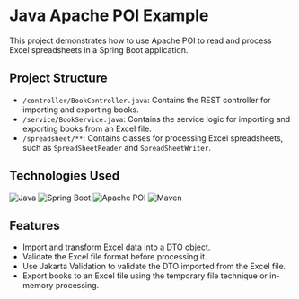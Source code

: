 # Java Apache POI Example

This project demonstrates how to use Apache POI to read and process Excel spreadsheets in a Spring
Boot application.

## Project Structure

- `/controller/BookController.java`: Contains the REST controller for importing and exporting books.
- `/service/BookService.java`: Contains the service logic for importing and exporting books from an
  Excel file.
- `/spreadsheet/**`: Contains classes for processing Excel spreadsheets, such as `SpreadSheetReader`
  and `SpreadSheetWriter`.

## Technologies Used

<img src="https://img.shields.io/badge/Java-007396?style=for-the-badge&logo=java&logoColor=white" alt="Java" /> 
<img src="https://img.shields.io/badge/Spring_Boot-6DB33F?style=for-the-badge&logo=spring&logoColor=white" alt="Spring Boot" /> 
<img src="https://img.shields.io/badge/Apache_POI-A8B9CC?style=for-the-badge&logo=apache&logoColor=white" alt="Apache POI" /> 
<img src="https://img.shields.io/badge/Maven-C71A36?style=for-the-badge&logo=apache-maven&logoColor=white" alt="Maven" />

## Features

[//]: # (Copilot, write about the features of the project here, such as the ability to import a excel file, ttransformit it into a DTO validating the fiels, using own java or for example, jakarta validation, and export files by temporary file technique or in memory)

- Import and transform Excel data into a DTO object.
- Validate the Excel file format before processing it.
- Use Jakarta Validation to validate the DTO imported from the Excel file.
- Export books to an Excel file using the temporary file technique or in-memory processing.
